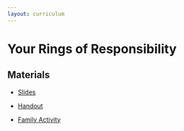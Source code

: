 ```yaml
---
layout: curriculum
---
```


# Your Rings of Responsibility

## Materials

* [Slides](https://docs.google.com/presentation/d/15KxfD1mFbrdXIfWCPxOBrxaHlLo8VicbFwNKhzVfyOw/edit#slide=id.g1c9453d3d81_0_10)

* [Handout](https://docs.google.com/document/d/1VmwpD08vZzSFugK69XdZ2G8ot8bNnIZBUDh4SUW_0mA/edit)

* [Family Activity](https://docs.google.com/presentation/d/159Ly4QWfekuO5ogeLVouMWIo5oxmxB2QCP9X00rjkRE/edit#slide=id.g3d07a721d2_1_0)
